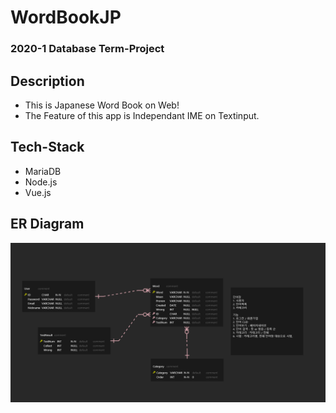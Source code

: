 # WordBookJP
### 2020-1 Database Term-Project
## Description
- This is Japanese Word Book on Web!
- The Feature of this app is Independant IME on Textinput.
## Tech-Stack
- MariaDB
- Node.js
- Vue.js

## ER Diagram
![ERD](https://github.com/JunjaK/WordBookJP/blob/master/ERD%20Schema.png?raw=true)
